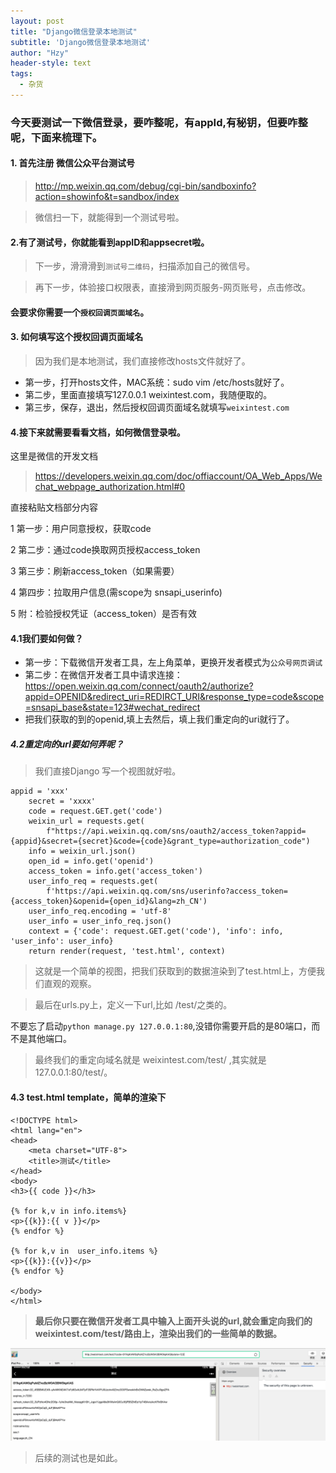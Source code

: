 ```yaml
---
layout: post
title: "Django微信登录本地测试"
subtitle: 'Django微信登录本地测试'
author: "Hzy"
header-style: text
tags:
  - 杂货
---
```


### 今天要测试一下微信登录，要咋整呢，有appId,有秘钥，但要咋整呢，下面来梳理下。


#### 1. 首先注册 微信公众平台测试号

> http://mp.weixin.qq.com/debug/cgi-bin/sandboxinfo?action=showinfo&t=sandbox/index

> 微信扫一下，就能得到一个测试号啦。


#### 2.有了测试号，你就能看到appID和appsecret啦。

> 下一步，滑滑滑到`测试号二维码`，扫描添加自己的微信号。

> 再下一步，体验接口权限表，直接滑到网页服务-网页账号，点击修改。

#### 会要求你需要一个`授权回调页面域名`。

#### 3. 如何填写这个授权回调页面域名

> 因为我们是本地测试，我们直接修改hosts文件就好了。

* 第一步，打开hosts文件，MAC系统：sudo vim /etc/hosts就好了。
* 第二步，里面直接填写127.0.0.1 weixintest.com，我随便取的。
* 第三步，保存，退出，然后授权回调页面域名就填写`weixintest.com`


#### 4.接下来就需要看看文档，如何微信登录啦。

这里是微信的开发文档
> https://developers.weixin.qq.com/doc/offiaccount/OA_Web_Apps/Wechat_webpage_authorization.html#0

直接粘贴文档部分内容

1 第一步：用户同意授权，获取code

2 第二步：通过code换取网页授权access_token

3 第三步：刷新access_token（如果需要）

4 第四步：拉取用户信息(需scope为 snsapi_userinfo)

5 附：检验授权凭证（access_token）是否有效

#### 4.1我们要如何做？

* 第一步：下载微信开发者工具，左上角菜单，更换开发者模式为`公众号网页调试`
* 第二步：在微信开发者工具中请求连接：https://open.weixin.qq.com/connect/oauth2/authorize?appid=OPENID&redirect_uri=REDIRCT_URI&response_type=code&scope=snsapi_base&state=123#wechat_redirect
* 把我们获取的到的openid,填上去然后，填上我们重定向的uri就行了。

##### 4.2重定向的url要如何弄呢？

> 我们直接Django 写一个视图就好啦。

```
appid = 'xxx'
    secret = 'xxxx'
    code = request.GET.get('code')
    weixin_url = requests.get(
        f"https://api.weixin.qq.com/sns/oauth2/access_token?appid={appid}&secret={secret}&code={code}&grant_type=authorization_code")
    info = weixin_url.json()
    open_id = info.get('openid')
    access_token = info.get('access_token')
    user_info_req = requests.get(
        f'https://api.weixin.qq.com/sns/userinfo?access_token={access_token}&openid={open_id}&lang=zh_CN')
    user_info_req.encoding = 'utf-8'
    user_info = user_info_req.json()
    context = {'code': request.GET.get('code'), 'info': info, 'user_info': user_info}
    return render(request, 'test.html', context)
```

> 这就是一个简单的视图，把我们获取到的数据渲染到了test.html上，方便我们直观的观察。

>最后在urls.py上，定义一下url,比如 /test/之类的。

不要忘了启动`python manage.py 127.0.0.1:80`,没错你需要开启的是80端口，而不是其他端口。

> 最终我们的重定向域名就是 weixintest.com/test/ ,其实就是127.0.0.1:80/test/。

#### 4.3 test.html template，简单的渲染下

```
<!DOCTYPE html>
<html lang="en">
<head>
    <meta charset="UTF-8">
    <title>测试</title>
</head>
<body>
<h3>{{ code }}</h3>

{% for k,v in info.items%}
<p>{{k}}:{{ v }}</p>
{% endfor %}

{% for k,v in  user_info.items %}
<p>{{k}}:{{v}}</p>
{% endfor %}

</body>
</html>
```

> **最后你只要在微信开发者工具中输入上面开头说的url,就会重定向我们的weixintest.com/test/路由上，渲染出我们的一些简单的数据。**

![xxx](/img/weixinlocaltest.png)

> 后续的测试也是如此。






